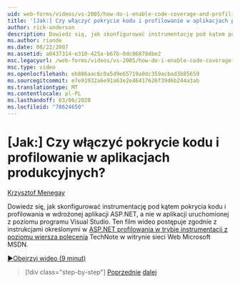 ```yaml
---
uid: web-forms/videos/vs-2005/how-do-i-enable-code-coverage-and-profiling-in-production-applications
title: '[Jak:] Czy włączyć pokrycie kodu i profilowanie w aplikacjach produkcyjnych? | Microsoft Docs'
author: rick-anderson
description: Dowiedz się, jak skonfigurować instrumentację pod kątem pokrycia kodu i profilowania w wdrożonej aplikacji ASP.NET, a nie aplikacji działającej z poziomu programu VI...
ms.author: riande
ms.date: 08/22/2007
ms.assetid: a0437314-e310-425a-b67b-0dc06878dbe2
msc.legacyurl: /web-forms/videos/vs-2005/how-do-i-enable-code-coverage-and-profiling-in-production-applications
msc.type: video
ms.openlocfilehash: eb886aac6c0a5d9e65719a0dc359acbad3b85659
ms.sourcegitcommit: e7e91932a6e91a63e2e46417626f39d6b244a3ab
ms.translationtype: MT
ms.contentlocale: pl-PL
ms.lasthandoff: 03/06/2020
ms.locfileid: "78624650"
---
```

# <a name="how-do-i-enable-code-coverage-and-profiling-in-production-applications"></a>[Jak:] Czy włączyć pokrycie kodu i profilowanie w aplikacjach produkcyjnych?

[Krzysztof Menegay](https://twitter.com/CMenegay)

Dowiedz się, jak skonfigurować instrumentację pod kątem pokrycia kodu i profilowania w wdrożonej aplikacji ASP.NET, a nie w aplikacji uruchomionej z poziomu programu Visual Studio. Ten film wideo postępuje zgodnie z instrukcjami określonymi w [ASP.NET profilowania w trybie instrumentacji z poziomu wiersza polecenia](https://msdn.microsoft.com/teamsystem/aa718860.aspx) TechNote w witrynie sieci Web Microsoft MSDN.

[&#9654;Obejrzyj wideo (9 minut)](https://channel9.msdn.com/Blogs/ASP-NET-Site-Videos/how-do-i-enable-code-coverage-and-profiling-in-production-applications)

> [!div class="step-by-step"]
> [Poprzednie](how-do-i-run-unit-tests-against-a-deployed-database.md)
> [dalej](web-deployment-projects.md)
